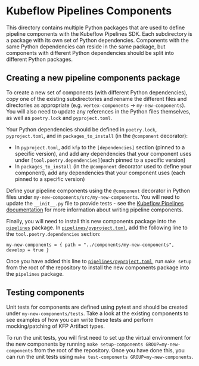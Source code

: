 # Kubeflow Pipelines Components

This directory contains multiple Python packages that are used to define pipeline components with the Kubeflow Pipelines SDK. Each subdirectory is a package with its own set of Python dependencies. Components with the same Python dependencies can reside in the same package, but components with different Python dependencies should be split into different Python packages.

## Creating a new pipeline components package

To create a new set of components (with different Python dependencies), copy one of the existing subdirectories and rename the different files and directories as appropriate (e.g. `vertex-components` -> `my-new-components`). You will also need to update any references in the Python files themselves, as well as `poetry.lock` and `pyproject.toml`.

Your Python dependencies should be defined in `poetry.lock`, `pyproject.toml`, and in `packages_to_install` (in the `@component` decorator):

- In `pyproject.toml`, add `kfp` to the `[dependencies]` section (pinned to a specific version), and add any dependencies that your component uses under `[tool.poetry.dependencies]`(each pinned to a specific version)
- In `packages_to_install` (in the `@component` decorator used to define your component), add any dependencies that your component uses (each pinned to a specific version)

Define your pipeline components using the `@component` decorator in Python files under `my-new-components/src/my-new-components`. You will need to update the `__init__.py` file to provide tests - see the [Kubeflow Pipelines documentation](https://www.kubeflow.org/docs/components/pipelines/v1/sdk-v2/python-function-components/#building-python-function-based-components) for more information about writing pipeline components.

Finally, you will need to install this new components package into the [`pipelines`](../pipelines) package. In [`pipelines/pyproject.toml`](../pipelines/pyproject.toml), add the following line to the `tool.poetry.dependencies` section:

```
my-new-components = { path = "../components/my-new-components", develop = true }
```
Once you have added this line to [`pipelines/pyproject.toml`](../pipelines/pyproject.toml), run `make setup` from the root of the repository to install the new components package into the `pipelines` package.

## Testing components

Unit tests for components are defined using pytest and should be created under `my-new-components/tests`. Take a look at the existing components to see examples of how you can write these tests and perform mocking/patching of KFP Artifact types.

To run the unit tests, you will first need to set up the virtual environment for the new components by running `make setup-components GROUP=my-new-components` from the root of the repository. Once you have done this, you can run the unit tests using `make test-components GROUP=my-new-components`.
